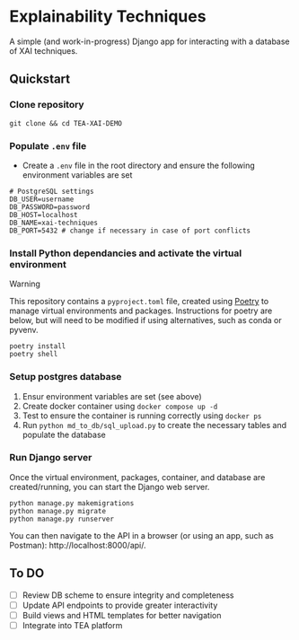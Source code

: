 # Explainability Techniques

A simple (and work-in-progress) Django app for interacting with a database of XAI techniques. 

## Quickstart

### Clone repository

```shell
git clone && cd TEA-XAI-DEMO
```

### Populate `.env` file

- Create a `.env` file in the root directory and ensure the following environment variables are set

```.env
# PostgreSQL settings
DB_USER=username
DB_PASSWORD=password
DB_HOST=localhost
DB_NAME=xai-techniques
DB_PORT=5432 # change if necessary in case of port conflicts
```

### Install Python dependancies and activate the virtual environment

> [!WARNING]  
> This repository contains a `pyproject.toml` file, created using [Poetry](https://python-poetry.org/docs/#installation) to manage virtual environments and packages. Instructions for poetry are below, but will need to be modified if using alternatives, such as conda or pyvenv.

```shell
poetry install
poetry shell
```

### Setup postgres database

1. Ensur environment variables are set (see above)
2. Create docker container using `docker compose up -d`
3. Test to ensure the container is running correctly using `docker ps`
4. Run `python md_to_db/sql_upload.py` to create the necessary tables and populate the database

### Run Django server

Once the virtual environment, packages, container, and database are created/running, you can start the Django web server.

```shell
python manage.py makemigrations
python manage.py migrate
python manage.py runserver
```

You can then navigate to the API in a browser (or using an app, such as Postman): http://localhost:8000/api/.

## To DO

- [ ] Review DB scheme to ensure integrity and completeness 
- [ ] Update API endpoints to provide greater interactivity
- [ ] Build views and HTML templates for better navigation
- [ ] Integrate into TEA platform